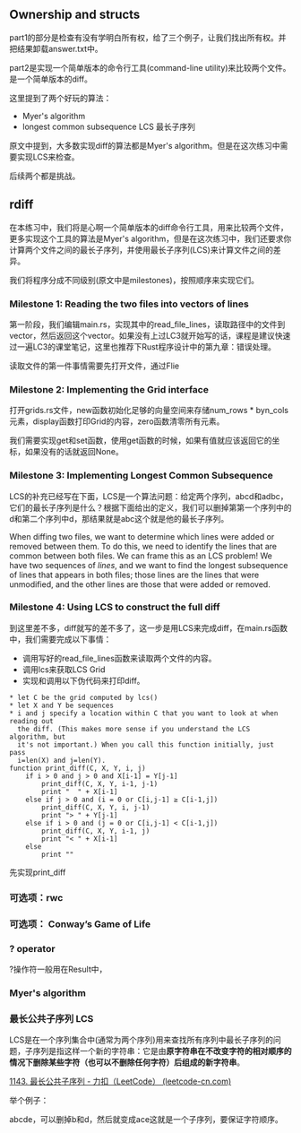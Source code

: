 ## Ownership and structs

part1的部分是检查有没有学明白所有权，给了三个例子，让我们找出所有权。并把结果卸载answer.txt中。

part2是实现一个简单版本的命令行工具(command-line utility)来比较两个文件。是一个简单版本的diff。

这里提到了两个好玩的算法：

+ Myer's algorithm
+ longest common subsequence LCS 最长子序列

原文中提到，大多数实现diff的算法都是Myer's algorithm。但是在这次练习中需要实现LCS来检查。

后续两个都是挑战。

## rdiff

在本练习中，我们将是心啊一个简单版本的diff命令行工具，用来比较两个文件，更多实现这个工具的算法是Myer's algorithm，但是在这次练习中，我们还要求你计算两个文件之间的最长子序列，并使用最长子序列(LCS)来计算文件之间的差异。

我们将程序分成不同级别(原文中是milestones)，按照顺序来实现它们。

### Milestone 1: Reading the two files into vectors of lines

第一阶段，我们编辑main.rs，实现其中的read_file_lines，读取路径中的文件到vector，然后返回这个vector。如果没有上过LC3就开始写的话，课程是建议快速过一遍LC3的课堂笔记，这里也推荐下Rust程序设计中的第九章：错误处理。

读取文件的第一件事情需要先打开文件，通过Flie

### Milestone 2: Implementing the Grid interface

打开grids.rs文件，new函数初始化足够的向量空间来存储num_rows * byn_cols元素，display函数打印Grid的内容，zero函数清零所有元素。

我们需要实现get和set函数，使用get函数的时候，如果有值就应该返回它的坐标，如果没有的话就返回None。

### Milestone 3: Implementing Longest Common Subsequence

LCS的补充已经写在下面，LCS是一个算法问题：给定两个序列，abcd和adbc，它们的最长子序列是什么？根据下面给出的定义，我们可以删掉第第一个序列中的d和第二个序列中d，那结果就是abc这个就是他的最长子序列。

When diffing two files, we want to determine which lines were added or removed between them. To do this, we need to identify the lines that are common between both files. We can frame this as an LCS problem! We have two sequences of *lines*, and we want to find the longest subsequence of lines that appears in both files; those lines are the lines that were unmodified, and the other lines are those that were added or removed.

### Milestone 4: Using LCS to construct the full diff

到这里差不多，diff就写的差不多了，这一步是用LCS来完成diff，在main.rs函数中，我们需要完成以下事情：

+ 调用写好的read_file_lines函数来读取两个文件的内容。
+ 调用lcs来获取LCS Grid
+ 实现和调用以下伪代码来打印diff。

```
* let C be the grid computed by lcs()
* let X and Y be sequences
* i and j specify a location within C that you want to look at when reading out
  the diff. (This makes more sense if you understand the LCS algorithm, but
  it's not important.) When you call this function initially, just pass
  i=len(X) and j=len(Y).
function print_diff(C, X, Y, i, j)
    if i > 0 and j > 0 and X[i-1] = Y[j-1]
        print_diff(C, X, Y, i-1, j-1)
        print "  " + X[i-1]
    else if j > 0 and (i = 0 or C[i,j-1] ≥ C[i-1,j])
        print_diff(C, X, Y, i, j-1)
        print "> " + Y[j-1]
    else if i > 0 and (j = 0 or C[i,j-1] < C[i-1,j])
        print_diff(C, X, Y, i-1, j)
        print "< " + X[i-1]
    else
        print ""
```

先实现print_diff

### 可选项：rwc

### 可选项： Conway’s Game of Life

### ? operator

?操作符一般用在Result中，

### Myer's algorithm

### 最长公共子序列 LCS

LCS是在一个序列集合中(通常为两个序列)用来查找所有序列中最长子序列的问题，子序列是指这样一个新的字符串：它是由**原字符串在不改变字符的相对顺序的情况下删除某些字符（也可以不删除任何字符）后组成的新字符串**。

[1143. 最长公共子序列 - 力扣（LeetCode） (leetcode-cn.com)](https://leetcode-cn.com/problems/longest-common-subsequence/)

举个例子：

abcde，可以删掉b和d，然后就变成ace这就是一个子序列，要保证字符顺序。
